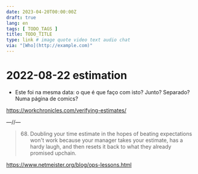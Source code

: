 ```yaml
---
date: 2023-04-20T00:00:00Z
draft: true
lang: en
tags: [ TODO_TAGS ]
title: TODO_TITLE
type: link # image quote video text audio chat
via: "[Who](http://example.com)"
---
```



# 2022-08-22 estimation


* Este foi na mesma data: o que é que faço com isto? Junto? Separado? Numa página de comics?

https://workchronicles.com/verifying-estimates/

—//—

> 68. Doubling your time estimate in the hopes of beating expectations won't work because your manager takes your estimate, has a hardy laugh, and then resets it back to what they already promised upchain.

https://www.netmeister.org/blog/ops-lessons.html

